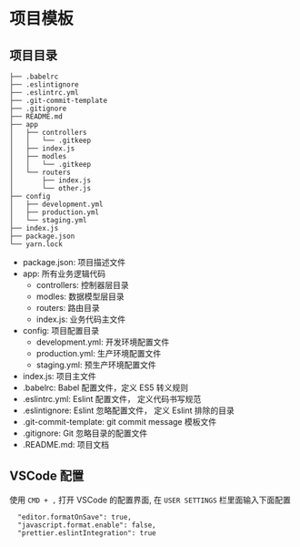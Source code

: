 # 项目模板

## 项目目录

```
├── .babelrc
├── .eslintignore
├── .eslintrc.yml
├── .git-commit-template
├── .gitignore
├── README.md
├── app
│   ├── controllers
│   │   └── .gitkeep
│   ├── index.js
│   ├── modles
│   │   └── .gitkeep
│   └── routers
│       ├── index.js
│       └── other.js
├── config
│   ├── development.yml
│   ├── production.yml
│   └── staging.yml
├── index.js
├── package.json
└── yarn.lock
```

* package.json: 项目描述文件
* app: 所有业务逻辑代码
  * controllers: 控制器层目录
  * modles: 数据模型层目录
  * routers: 路由目录
  * index.js: 业务代码主文件
* config: 项目配置目录
  * development.yml: 开发环境配置文件
  * production.yml: 生产环境配置文件
  * staging.yml: 预生产环境配置文件
* index.js: 项目主文件
* .babelrc: Babel 配置文件，定义 ES5 转义规则
* .eslintrc.yml: Eslint 配置文件， 定义代码书写规范
* .eslintignore: Eslint 忽略配置文件， 定义 Eslint 排除的目录
* .git-commit-template: git commit message 模板文件
* .gitignore: Git 忽略目录的配置文件
* .README.md: 项目文档

## VSCode 配置

使用 `CMD + ,` 打开 VSCode 的配置界面, 在 `USER SETTINGS` 栏里面输入下面配置

```
  "editor.formatOnSave": true,
  "javascript.format.enable": false,
  "prettier.eslintIntegration": true
```
